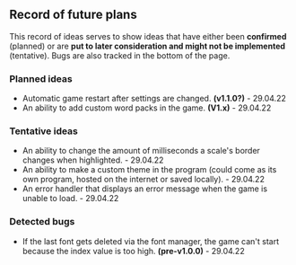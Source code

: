 ## Record of future plans
This record of ideas serves to show ideas that have either been **confirmed** (planned) or are **put to later consideration and might not be implemented** (tentative). Bugs are also tracked in the bottom of the page.

### Planned ideas
* Automatic game restart after settings are changed. **(v1.1.0?)** - 29.04.22
* An ability to add custom word packs in the game. **(V1.x)** - 29.04.22

### Tentative ideas
* An ability to change the amount of milliseconds a scale's border changes when highlighted. - 29.04.22
* An ability to make a custom theme in the program (could come as its own program, hosted on the internet or saved locally). - 29.04.22
* An error handler that displays an error message when the game is unable to load. - 29.04.22

### Detected bugs
* If the last font gets deleted via the font manager, the game can't start because the index value is too high. **(pre-v1.0.0)** - 29.04.22